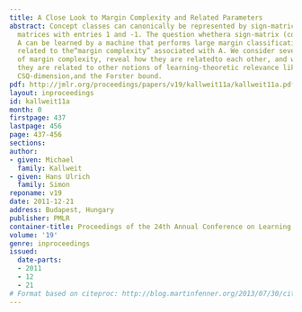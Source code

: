 ```yaml
---
title: A Close Look to Margin Complexity and Related Parameters
abstract: Concept classes can canonically be represented by sign-matrices,i.e., by
  matrices with entries 1 and -1. The question whethera sign-matrix (concept class)
  A can be learned by a machine that performs large margin classification is closely
  related to the“margin complexity” associated with A. We consider severalvariants
  of margin complexity, reveal how they are relatedto each other, and we reveal how
  they are related to other notions of learning-theoretic relevance like SQ-dimension,
  CSQ-dimension,and the Forster bound.
pdf: http://jmlr.org/proceedings/papers/v19/kallweit11a/kallweit11a.pdf
layout: inproceedings
id: kallweit11a
month: 0
firstpage: 437
lastpage: 456
page: 437-456
sections: 
author:
- given: Michael
  family: Kallweit
- given: Hans Ulrich
  family: Simon
reponame: v19
date: 2011-12-21
address: Budapest, Hungary
publisher: PMLR
container-title: Proceedings of the 24th Annual Conference on Learning Theory
volume: '19'
genre: inproceedings
issued:
  date-parts:
  - 2011
  - 12
  - 21
# Format based on citeproc: http://blog.martinfenner.org/2013/07/30/citeproc-yaml-for-bibliographies/
---
```

